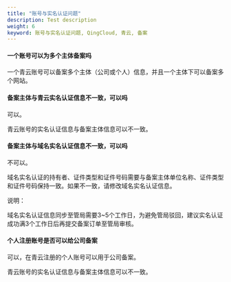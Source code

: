 ```yaml
---
title: "账号与实名认证问题"
description: Test description
weight: 6
keyword: 账号与实名认证问题, QingCloud, 青云, 备案
---
```




#### 一个账号可以为多个主体备案吗

一个青云账号可以备案多个主体（公司或个人）信息，并且一个主体下可以备案多个网站。

#### 备案主体与青云实名认证信息不一致，可以吗

可以。

青云账号的实名认证信息与备案主体信息可以不一致。

#### 备案主体与域名实名认证信息不一致，可以吗

不可以。

域名实名认证的持有者、证件类型和证件号码需要与备案主体单位名称、证件类型和证件号码保持一致。如果不一致，请修改域名实名认证信息。

说明：

域名实名认证信息同步至管局需要3~5个工作日，为避免管局驳回，建议实名认证成功满3个工作日后再提交备案订单至管局审核。

#### 个人注册账号是否可以给公司备案

可以，在青云注册的个人账号可以用于公司备案。

青云账号的实名认证信息与备案主体信息可以不一致。